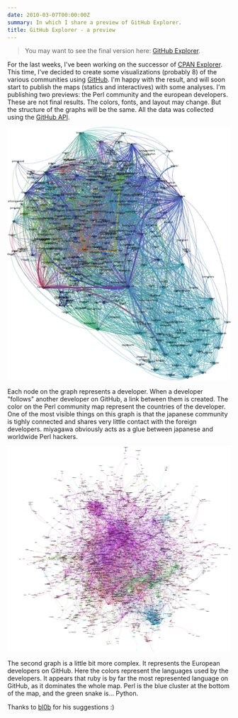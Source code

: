 ```yaml
---
date: 2010-03-07T00:00:00Z
summary: In which I share a preview of GitHub Explorer.
title: GitHub Explorer - a preview
---
```


> You may want to see the final version here: [GitHub Explorer](/github-explorer/).

For the last weeks, I've been working on the successor of [CPAN Explorer](http://cpan-explorer.org/). This time, I've decided to create some visualizations (probably 8) of the various communities using [GitHub](http://github.com/). I'm happy with the result, and will soon start to publish the maps (statics and interactives) with some analyses. I'm publishing two previews: the Perl community and the european developers. These are not final results. The colors, fonts, and layout may change. But the structure of the graphs will be the same. All the data was collected using the [GitHub API](http://developer.github.com/).

<a href='/imgs/4413528529_8d6b8dca1c_o.webp'><img src='/static/imgs/github-perl-preview.webp' alt='the Perl community on GitHub' /></a>

Each node on the graph represents a developer. When a developer "follows" another developer on GitHub, a link between them is created. The color on the Perl community map represent the countries of the developer. One of the most visible things on this graph is that the japanese community is tighly connected and shares very little contact with the foreign developers. miyagawa obviously acts as a glue between japanese and worldwide Perl hackers.

<a href='/imgs/4414287310_20094fe6bc_o.webp'><img src='/static/imgs/github-europe-preview.webp' alt='European developers on GitHub' /></a>

The second graph is a little bit more complex. It represents the European developers on GitHub. Here the colors represent the languages used by the developers. It appears that ruby is by far the most represented language on GitHub, as it dominates the whole map. Perl is the blue cluster at the bottom of the map, and the green snake is... Python.

Thanks to [bl0b](http://code.google.com/p/tinyaml/) for his suggestions :)
